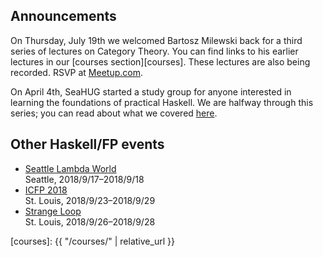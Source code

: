 ## Announcements

On Thursday, July 19th we welcomed Bartosz Milewski back for a
third series of lectures on Category Theory. You can find links to his earlier lectures in our [courses section][courses]. These lectures are also being recorded. RSVP at [Meetup.com][category-theory].

On April 4th, SeaHUG started a study group for anyone interested
in learning the foundations of practical Haskell. We are halfway through this series; you can read about what
we covered [here][april-minutes].

## Other Haskell/FP events

* [Seattle Lambda World][seattle-lambda-world]<br/>Seattle, 2018/9/17&ndash;2018/9/18
* [ICFP 2018][icfp2018]<br/>St. Louis, 2018/9/23&ndash;2018/9/29
* [Strange Loop][strange-loop]<br/>St. Louis, 2018/9/26&ndash;2018/9/28

[bayhac2018]: https://wiki.haskell.org/BayHac2018
[icfp2018]: https://conf.researchr.org/home/icfp-2018
[april-minutes]: http://seattlehaskell.org/learners
[may-rsvp]: https://www.meetup.com/seahug/events/qkvtmpyxhbdb/
[seattle-lambda-world]: http://seattle.lambda.world/
[strange-loop]: https://www.thestrangeloop.com/
[category-theory]: https://www.meetup.com/SEAHUG
[courses]: {{ "/courses/" | relative_url }}
